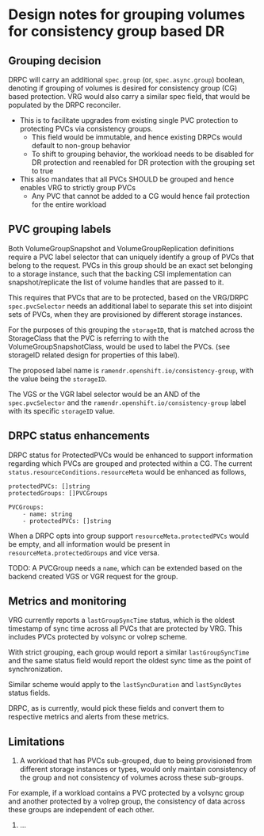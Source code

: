 # Design notes for grouping volumes for consistency group based DR

## Grouping decision

DRPC will carry an additional `spec.group` (or, `spec.async.group`) boolean,
denoting if grouping of volumes is desired for consistency group (CG) based
protection. VRG would also carry a similar spec field, that would be populated
by the DRPC reconciler.

- This is to facilitate upgrades from existing single PVC protection to
  protecting PVCs via consistency groups.
    - This field would be immutable, and hence existing DRPCs would default to
      non-group behavior
    - To shift to grouping behavior, the workload needs to be disabled for DR
      protection and reenabled for DR protection with the grouping set to true
- This also mandates that all PVCs SHOULD be grouped and hence enables VRG to
  strictly group PVCs
    - Any PVC that cannot be added to a CG would hence fail protection for the
      entire workload

## PVC grouping labels

Both VolumeGroupSnapshot and VolumeGroupReplication definitions require a PVC
label selector that can uniquely identify a group of PVCs that belong to the
request. PVCs in this group should be an exact set belonging to a storage
instance, such that the backing CSI implementation can snapshot/replicate the
list of volume handles that are passed to it.

This requires that PVCs that are to be protected, based on the VRG/DRPC
`spec.pvcSelector` needs an additional label to separate this set into disjoint
sets of PVCs, when they are provisioned by different storage instances.

For the purposes of this grouping the `storageID`, that is matched across the
StorageClass that the PVC is referring to with the VolumeGroupSnapshotClass,
would be used to label the PVCs. (see storageID related design for properties of
this label).

The proposed label name is `ramendr.openshift.io/consistency-group`, with the
value being the `storageID`.

The VGS or the VGR label selector would be an AND of the `spec.pvcSelector` and
the `ramendr.openshift.io/consistency-group` label with its specific `storageID`
value.

## DRPC status enhancements

DRPC status for ProtectedPVCs would be enhanced to support information regarding
which PVCs are grouped and protected within a CG. The current
`status.resourceConditions.resourceMeta` would be enhanced as follows,

```
protectedPVCs: []string
protectedGroups: []PVCGroups

PVCGroups:
    - name: string
    - protectedPVCs: []string
```

When a DRPC opts into group support `resourceMeta.protectedPVCs` would be empty,
and all information would be present in `resourceMeta.protectedGroups` and
vice versa.

TODO: A PVCGroup needs a `name`, which can be extended based on the backend
created VGS or VGR request for the group.

## Metrics and monitoring

VRG currently reports a `lastGroupSyncTime` status, which is the oldest
timestamp of sync time across all PVCs that are protected by VRG. This includes
PVCs protected by volsync or volrep scheme.

With strict grouping, each group would report a similar `lastGroupSyncTime` and
the same status field would report the oldest sync time as the point of
synchronization.

Similar scheme would apply to the `lastSyncDuration` and `lastSyncBytes` status
fields.

DRPC, as is currently, would pick these fields and convert them to respective
metrics and alerts from these metrics.

## Limitations

1. A workload that has PVCs sub-grouped, due to being provisioned from different
  storage instances or types, would only maintain consistency of the group and not
  consistency of volumes across these sub-groups.

  For example, if a workload contains a PVC protected by a volsync group and
  another protected by a volrep group, the consistency of data across these groups
  are independent of each other.
1. ...
